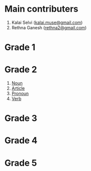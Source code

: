 # Main contributers

1. Kalai Selvi (kalai.muse@gmail.com)
2. Rethna Ganesh (rethna2@gmail.com)

# Grade 1


# Grade 2

1. [Noun](english/grammar/grade2/nouns.md)
2. [Article](english/grammar/grade2/article.md)
3. [Pronoun](english/grammar/grade2/pronoun.md)
4. [Verb](english/grammar/grade2/verb.md)

# Grade 3


# Grade 4


# Grade 5

